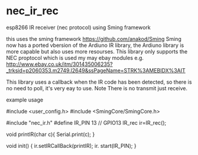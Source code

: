 # nec_ir_rec
esp8266 IR receiver (nec protocol) using Sming framework

this uses the sming framework https://github.com/anakod/Sming
Sming now has a ported vbersion of the Ardiuno IR library, the Ardiuno library is more capable but also uses more resourses. 
This library only supports the NEC proptocol which is used my may ebay modules
e.g. http://www.ebay.co.uk/itm/301435006235?_trksid=p2060353.m2749.l2649&ssPageName=STRK%3AMEBIDX%3AIT

This library uses a callback when the IR code has been detected, so there is no need to poll, it's very eay to use.
Note There is no transmit just receive.

example usage

#include <user_config.h>
#include <SmingCore/SmingCore.h>

#include "nec_ir.h"
#define IR_PIN 13   // GPIO13
IR_rec ir=IR_rec();

void printIR(char c){
    Serial.print(c);
}

void init()
{
    ir.setIRCallBack(printIR);
    ir. start(IR_PIN);
}
